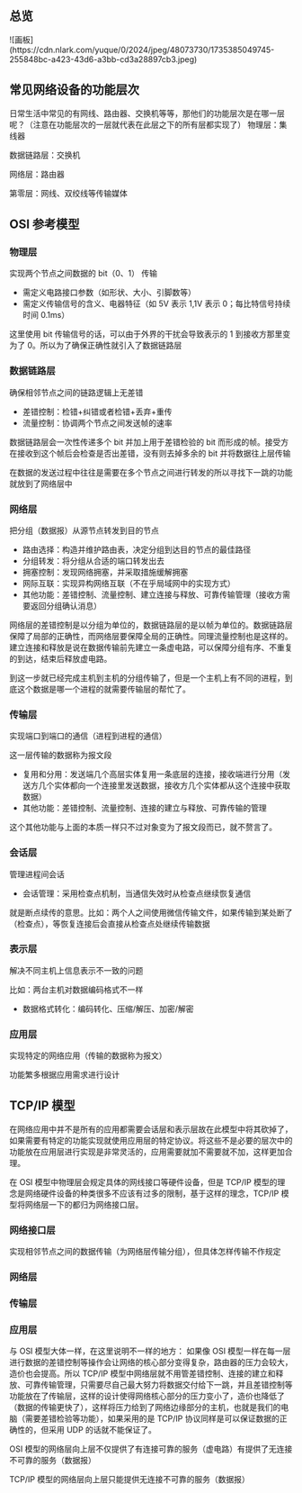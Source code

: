<h2 id="y8Aa4">总览</h2>
![画板](https://cdn.nlark.com/yuque/0/2024/jpeg/48073730/1735385049745-255848bc-a423-43d6-a3bb-cd3a28897cb3.jpeg)

<h2 id="Wwg3L">常见网络设备的功能层次</h2>
日常生活中常见的有网线、路由器、交换机等等，那他们的功能层次是在哪一层呢？（注意在功能层次的一层就代表在此层之下的所有层都实现了）
物理层：集线器

数据链路层：交换机

网络层：路由器

第零层：网线、双绞线等传输媒体

<h2 id="NdzdB">OSI 参考模型</h2>
<h3 id="SzA5j">物理层</h3>
实现两个节点之间数据的 bit（0、1） 传输

+ 需定义电路接口参数（如形状、大小、引脚数等）
+ 需定义传输信号的含义、电器特征（如 5V 表示 1,1V 表示 0；每比特信号持续时间 0.1ms）

这里使用 bit 传输信号的话，可以由于外界的干扰会导致表示的 1 到接收方那里变为了 0。所以为了确保正确性就引入了数据链路层

<h3 id="Rbz4F">数据链路层</h3>
确保相邻节点之间的链路逻辑上无差错

+ 差错控制：检错+纠错或者检错+丢弃+重传
+ 流量控制：协调两个节点之间发送帧的速率

数据链路层会一次性传递多个 bit 并加上用于差错检验的 bit 而形成的帧。接受方在接收到这个帧后会检查是否出差错，没有则去掉多余的 bit 并将数据往上层传输

在数据的发送过程中往往是需要在多个节点之间进行转发的所以寻找下一跳的功能就放到了网络层中

<h3 id="xTS2H">网络层</h3>
把分组（数据报）从源节点转发到目的节点

+ 路由选择：构造并维护路由表，决定分组到达目的节点的最佳路径
+ 分组转发：将分组从合适的端口转发出去
+ 拥塞控制：发现网络拥塞，并采取措施缓解拥塞
+ 网际互联：实现异构网络互联（不在乎局域网中的实现方式）
+ 其他功能：差错控制、流量控制、建立连接与释放、可靠传输管理（接收方需要返回分组确认消息）

网络层的差错控制是以分组为单位的，数据链路层的是以帧为单位的。数据链路层保障了局部的正确性，而网络层要保障全局的正确性。同理流量控制也是这样的。建立连接和释放是说在数据传输前先建立一条虚电路，可以保障分组有序、不重复的到达，结束后释放虚电路。

到这一步就已经完成主机到主机的分组传输了，但是一个主机上有不同的进程，到底这个数据是哪一个进程的就需要传输层的帮忙了。

<h3 id="y4JCm">传输层</h3>
实现端口到端口的通信（进程到进程的通信）

这一层传输的数据称为报文段

+ 复用和分用：发送端几个高层实体复用一条底层的连接，接收端进行分用（发送方几个实体都向一个连接里发送数据，接收方几个实体都从这个连接中获取数据）
+ 其他功能：差错控制、流量控制、连接的建立与释放、可靠传输的管理

这个其他功能与上面的本质一样只不过对象变为了报文段而已，就不赘言了。

<h3 id="qgTKV">会话层</h3>
管理进程间会话

+ 会话管理：采用检查点机制，当通信失效时从检查点继续恢复通信

就是断点续传的意思。比如：两个人之间使用微信传输文件，如果传输到某处断了（检查点），等恢复连接后会直接从检查点处继续传输数据

<h3 id="jceA9">表示层</h3>
解决不同主机上信息表示不一致的问题

比如：两台主机对数据编码格式不一样

+ 数据格式转化：编码转化、压缩/解压、加密/解密

<h3 id="WR9Xy">应用层</h3>
实现特定的网络应用（传输的数据称为报文）

功能繁多根据应用需求进行设计

<h2 id="f1r5d">TCP/IP 模型</h2>
在网络应用中并不是所有的应用都需要会话层和表示层故在此模型中将其砍掉了，如果需要有特定的功能实现就使用应用层的特定协议。将这些不是必要的层次中的功能放在应用层进行实现是非常灵活的，应用需要就加不需要就不加，这样更加合理。

在 OSI 模型中物理层会规定具体的网线接口等硬件设备，但是 TCP/IP 模型的理念是网络硬件设备的种类很多不应该有过多的限制，基于这样的理念，TCP/IP 模型将网络层一下的都归为网络接口层。

<h3 id="aZ0qG">网络接口层</h3>
实现相邻节点之间的数据传输（为网络层传输分组），但具体怎样传输不作规定

<h3 id="pB8cr">网络层</h3>
<h3 id="eYm8s">传输层</h3>
<h3 id="GVcsA">应用层</h3>
与 OSI 模型大体一样，在这里说明不一样的地方：
如果像 OSI 模型一样在每一层进行数据的差错控制等操作会让网络的核心部分变得复杂，路由器的压力会较大，造价也会提高。所以 TCP/IP 模型中网络层就不用管差错控制、连接的建立和释放、可靠传输管理，只需要尽自己最大努力将数据交付给下一跳，并且差错控制等功能放在了传输层，这样的设计使得网络核心部分的压力变小了，造价也降低了（数据的传输更快了），这样将压力给到了网络边缘部分的主机，也就是我们的电脑（需要差错检验等功能），如果采用的是 TCP/IP 协议同样是可以保证数据的正确性的，但采用 UDP 的话就不能保证了。

OSI 模型的网络层向上层不仅提供了有连接可靠的服务（虚电路）有提供了无连接不可靠的服务（数据报）

TCP/IP 模型的网络层向上层只能提供无连接不可靠的服务（数据报）

